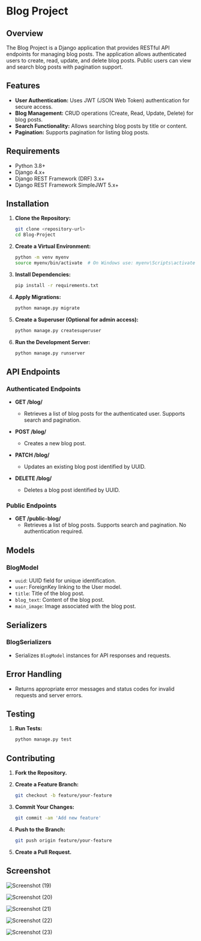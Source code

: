 # Blog Project

## Overview

The Blog Project is a Django application that provides RESTful API endpoints for managing blog posts. The application allows authenticated users to create, read, update, and delete blog posts. Public users can view and search blog posts with pagination support.

## Features

- **User Authentication:** Uses JWT (JSON Web Token) authentication for secure access.
- **Blog Management:** CRUD operations (Create, Read, Update, Delete) for blog posts.
- **Search Functionality:** Allows searching blog posts by title or content.
- **Pagination:** Supports pagination for listing blog posts.

## Requirements

- Python 3.8+
- Django 4.x+
- Django REST Framework (DRF) 3.x+
- Django REST Framework SimpleJWT 5.x+

## Installation

1. **Clone the Repository:**

    ```sh
    git clone <repository-url>
    cd Blog-Project
    ```

2. **Create a Virtual Environment:**

    ```sh
    python -m venv myenv
    source myenv/bin/activate  # On Windows use: myenv\Scripts\activate
    ```

3. **Install Dependencies:**

    ```sh
    pip install -r requirements.txt
    ```

4. **Apply Migrations:**

    ```sh
    python manage.py migrate
    ```

5. **Create a Superuser (Optional for admin access):**

    ```sh
    python manage.py createsuperuser
    ```

6. **Run the Development Server:**

    ```sh
    python manage.py runserver
    ```

## API Endpoints

### Authenticated Endpoints

- **GET /blog/**
  - Retrieves a list of blog posts for the authenticated user. Supports search and pagination.

- **POST /blog/**
  - Creates a new blog post.

- **PATCH /blog/**
  - Updates an existing blog post identified by UUID.

- **DELETE /blog/**
  - Deletes a blog post identified by UUID.

### Public Endpoints

- **GET /public-blog/**
  - Retrieves a list of blog posts. Supports search and pagination. No authentication required.

## Models

### BlogModel

- `uuid`: UUID field for unique identification.
- `user`: ForeignKey linking to the User model.
- `title`: Title of the blog post.
- `blog_text`: Content of the blog post.
- `main_image`: Image associated with the blog post.

## Serializers

### BlogSerializers

- Serializes `BlogModel` instances for API responses and requests.

## Error Handling

- Returns appropriate error messages and status codes for invalid requests and server errors.

## Testing

1. **Run Tests:**

    ```sh
    python manage.py test
    ```

## Contributing

1. **Fork the Repository.**
2. **Create a Feature Branch:**

    ```sh
    git checkout -b feature/your-feature
    ```

3. **Commit Your Changes:**

    ```sh
    git commit -am 'Add new feature'
    ```

4. **Push to the Branch:**

    ```sh
    git push origin feature/your-feature
    ```

5. **Create a Pull Request.**

## Screenshot
![Screenshot (19)](https://github.com/user-attachments/assets/5c2a7610-f4ed-4475-8fb4-d947507343f1)

![Screenshot (20)](https://github.com/user-attachments/assets/26f1e4df-6327-4294-aa85-1275021e139c)

![Screenshot (21)](https://github.com/user-attachments/assets/b0dfb7ae-5da8-490c-824c-4f7c95b4c446)

![Screenshot (22)](https://github.com/user-attachments/assets/8984983a-2f7a-41c4-bcdc-f034a71e4e27)

![Screenshot (23)](https://github.com/user-attachments/assets/a2f9d669-90b6-4617-99fe-b2f49a456d1b)
